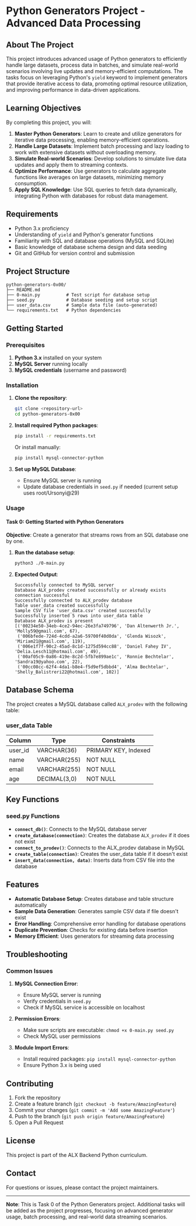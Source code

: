 # Python Generators Project - Advanced Data Processing

## About The Project

This project introduces advanced usage of Python generators to efficiently handle large datasets, process data in batches, and simulate real-world scenarios involving live updates and memory-efficient computations. The tasks focus on leveraging Python's `yield` keyword to implement generators that provide iterative access to data, promoting optimal resource utilization, and improving performance in data-driven applications.

## Learning Objectives

By completing this project, you will:

1. **Master Python Generators**: Learn to create and utilize generators for iterative data processing, enabling memory-efficient operations.
2. **Handle Large Datasets**: Implement batch processing and lazy loading to work with extensive datasets without overloading memory.
3. **Simulate Real-world Scenarios**: Develop solutions to simulate live data updates and apply them to streaming contexts.
4. **Optimize Performance**: Use generators to calculate aggregate functions like averages on large datasets, minimizing memory consumption.
5. **Apply SQL Knowledge**: Use SQL queries to fetch data dynamically, integrating Python with databases for robust data management.

## Requirements

- Python 3.x proficiency
- Understanding of `yield` and Python's generator functions
- Familiarity with SQL and database operations (MySQL and SQLite)
- Basic knowledge of database schema design and data seeding
- Git and GitHub for version control and submission

## Project Structure

```
python-generators-0x00/
├── README.md
├── 0-main.py          # Test script for database setup
├── seed.py            # Database seeding and setup script
├── user_data.csv      # Sample data file (auto-generated)
└── requirements.txt   # Python dependencies
```

## Getting Started

### Prerequisites

1. **Python 3.x** installed on your system
2. **MySQL Server** running locally
3. **MySQL credentials** (username and password)

### Installation

1. **Clone the repository**:
   ```bash
   git clone <repository-url>
   cd python-generators-0x00
   ```

2. **Install required Python packages**:
   ```bash
   pip install -r requirements.txt
   ```
   
   Or install manually:
   ```bash
   pip install mysql-connector-python
   ```

3. **Set up MySQL Database**:
   - Ensure MySQL server is running
   - Update database credentials in `seed.py` if needed (current setup uses root/Ursonyi@29)

### Usage

#### Task 0: Getting Started with Python Generators

**Objective**: Create a generator that streams rows from an SQL database one by one.

1. **Run the database setup**:
   ```bash
   python3 ./0-main.py
   ```

2. **Expected Output**:
   ```
   Successfully connected to MySQL server
   Database ALX_prodev created successfully or already exists
   connection successful
   Successfully connected to ALX_prodev database
   Table user_data created successfully
   Sample CSV file 'user_data.csv' created successfully
   Successfully inserted 5 rows into user_data table
   Database ALX_prodev is present 
   [('00234e50-34eb-4ce2-94ec-26e3fa749796', 'Dan Altenwerth Jr.', 'Molly59@gmail.com', 67), 
    ('006bfede-724d-4cdd-a2a6-59700f40d0da', 'Glenda Wisozk', 'Miriam21@gmail.com', 119), 
    ('006e1f7f-90c2-45ad-8c1d-1275d594cc88', 'Daniel Fahey IV', 'Delia.Lesch11@hotmail.com', 49), 
    ('00af05c9-0a86-419e-8c2d-5fb7e899ae1c', 'Ronnie Bechtelar', 'Sandra19@yahoo.com', 22), 
    ('00cc08cc-62f4-4da1-b8e4-f5d9ef5dbbd4', 'Alma Bechtelar', 'Shelly_Balistreri22@hotmail.com', 102)]
   ```

## Database Schema

The project creates a MySQL database called `ALX_prodev` with the following table:

### user_data Table
| Column   | Type         | Constraints                    |
|----------|--------------|--------------------------------|
| user_id  | VARCHAR(36)  | PRIMARY KEY, Indexed           |
| name     | VARCHAR(255) | NOT NULL                       |
| email    | VARCHAR(255) | NOT NULL                       |
| age      | DECIMAL(3,0) | NOT NULL                       |

## Key Functions

### seed.py Functions

- **`connect_db()`**: Connects to the MySQL database server
- **`create_database(connection)`**: Creates the database `ALX_prodev` if it does not exist
- **`connect_to_prodev()`**: Connects to the ALX_prodev database in MySQL
- **`create_table(connection)`**: Creates the user_data table if it doesn't exist
- **`insert_data(connection, data)`**: Inserts data from CSV file into the database

## Features

- **Automatic Database Setup**: Creates database and table structure automatically
- **Sample Data Generation**: Generates sample CSV data if file doesn't exist
- **Error Handling**: Comprehensive error handling for database operations
- **Duplicate Prevention**: Checks for existing data before insertion
- **Memory Efficient**: Uses generators for streaming data processing

## Troubleshooting

### Common Issues

1. **MySQL Connection Error**:
   - Ensure MySQL server is running
   - Verify credentials in `seed.py`
   - Check if MySQL service is accessible on localhost

2. **Permission Errors**:
   - Make sure scripts are executable: `chmod +x 0-main.py seed.py`
   - Check MySQL user permissions

3. **Module Import Errors**:
   - Install required packages: `pip install mysql-connector-python`
   - Ensure Python 3.x is being used

## Contributing

1. Fork the repository
2. Create a feature branch (`git checkout -b feature/AmazingFeature`)
3. Commit your changes (`git commit -m 'Add some AmazingFeature'`)
4. Push to the branch (`git push origin feature/AmazingFeature`)
5. Open a Pull Request

## License

This project is part of the ALX Backend Python curriculum.

## Contact

For questions or issues, please contact the project maintainers.

---

**Note**: This is Task 0 of the Python Generators project. Additional tasks will be added as the project progresses, focusing on advanced generator usage, batch processing, and real-world data streaming scenarios.